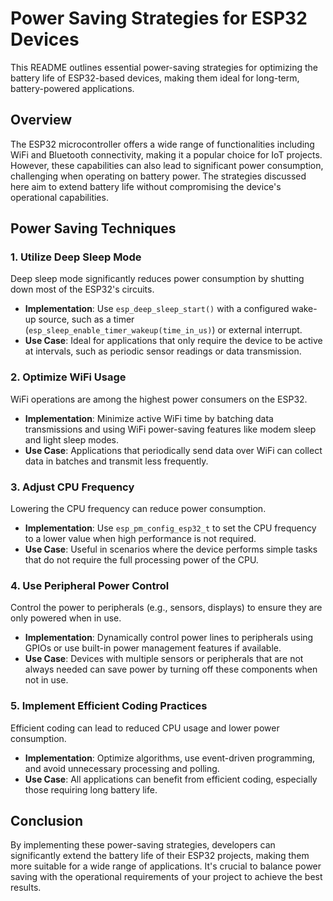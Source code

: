 # Power Saving Strategies for ESP32 Devices

This README outlines essential power-saving strategies for optimizing the battery life of ESP32-based devices, making them ideal for long-term, battery-powered applications.

## Overview

The ESP32 microcontroller offers a wide range of functionalities including WiFi and Bluetooth connectivity, making it a popular choice for IoT projects. However, these capabilities can also lead to significant power consumption, challenging when operating on battery power. The strategies discussed here aim to extend battery life without compromising the device's operational capabilities.

## Power Saving Techniques

### 1. Utilize Deep Sleep Mode

Deep sleep mode significantly reduces power consumption by shutting down most of the ESP32's circuits.

- **Implementation**: Use `esp_deep_sleep_start()` with a configured wake-up source, such as a timer (`esp_sleep_enable_timer_wakeup(time_in_us)`) or external interrupt.
- **Use Case**: Ideal for applications that only require the device to be active at intervals, such as periodic sensor readings or data transmission.

### 2. Optimize WiFi Usage

WiFi operations are among the highest power consumers on the ESP32.

- **Implementation**: Minimize active WiFi time by batching data transmissions and using WiFi power-saving features like modem sleep and light sleep modes.
- **Use Case**: Applications that periodically send data over WiFi can collect data in batches and transmit less frequently.

### 3. Adjust CPU Frequency

Lowering the CPU frequency can reduce power consumption.

- **Implementation**: Use `esp_pm_config_esp32_t` to set the CPU frequency to a lower value when high performance is not required.
- **Use Case**: Useful in scenarios where the device performs simple tasks that do not require the full processing power of the CPU.

### 4. Use Peripheral Power Control

Control the power to peripherals (e.g., sensors, displays) to ensure they are only powered when in use.

- **Implementation**: Dynamically control power lines to peripherals using GPIOs or use built-in power management features if available.
- **Use Case**: Devices with multiple sensors or peripherals that are not always needed can save power by turning off these components when not in use.

### 5. Implement Efficient Coding Practices

Efficient coding can lead to reduced CPU usage and lower power consumption.

- **Implementation**: Optimize algorithms, use event-driven programming, and avoid unnecessary processing and polling.
- **Use Case**: All applications can benefit from efficient coding, especially those requiring long battery life.

## Conclusion

By implementing these power-saving strategies, developers can significantly extend the battery life of their ESP32 projects, making them more suitable for a wide range of applications. It's crucial to balance power saving with the operational requirements of your project to achieve the best results.